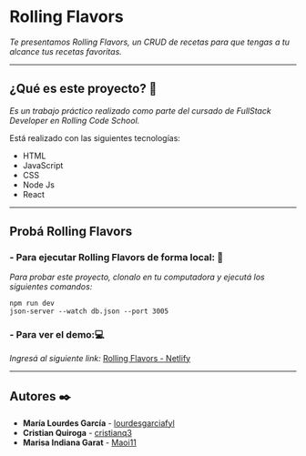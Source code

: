 # Rolling Flavors 

_Te presentamos Rolling Flavors, un CRUD de recetas para que tengas a tu alcance tus recetas favoritas._

---
## ¿Qué es este proyecto? 🚀

_Es un trabajo práctico realizado como parte del cursado de FullStack Developer en Rolling Code School._

Está realizado con las siguientes tecnologías: 
- HTML
- JavaScript
- CSS
- Node Js
- React

---
## Probá Rolling Flavors

### - Para ejecutar Rolling Flavors de forma local: 🔧

_Para probar este proyecto, clonalo en tu computadora y ejecutá los siguientes comandos:_

```
npm run dev
json-server --watch db.json --port 3005
```


### - Para ver el demo:💻

_Ingresá al siguiente link:_ [Rolling Flavors - Netlify](https://crud-recetas-react-netlify.app/) 


---

## Autores ✒️

* **María Lourdes García** - [lourdesgarciafyl](https://github.com/lourdesgarciafyl)
* **Cristian Quiroga** - [cristianq3](https://github.com/cristianq3)
* **Marisa Indiana Garat** - [Maoi11](https://github.com/Maoi11)

